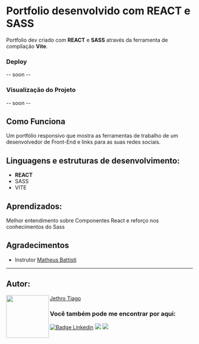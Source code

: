 # Portfolio desenvolvido com REACT e SASS
Portfolio dev criado com <strong>REACT</strong> e <strong>SASS</strong> através da ferramenta de compilação <strong>Vite</strong>.

### Deploy

-- soon --

### Visualização do Projeto

-- soon --

## Como Funciona

Um portfólio responsivo que mostra as ferramentas de trabalho de um desenvolvedor de Front-End e links para as suas redes sociais.

## Linguagens e estruturas de desenvolvimento:

* <strong>REACT</strong>
* SASS
* VITE

## Aprendizados:

Melhor entendimento sobre Componentes React e reforço nos conhecimentos do Sass

## Agradecimentos

* Instrutor [Matheus Battisti](https://github.com/matheusbattisti)

---

<h2 id="autor" align="left">Autor:</h2>
  <img align="left" src="https://avatars.githubusercontent.com/u/103612874?v=4" width=115>
<a href="https://github.com/JethroTiago">Jethro Tiago</a>
<h3 align="left">Você também pode me encontrar por aqui:</h3>
<p align="left">
  <a href="https://www.linkedin.com/in/jethrotiago/"><img src="https://img.shields.io/badge/LinkedIn-0077B5?style=for-the-badge&logo=linkedin&logoColor=white" alt="Badge Linkedin" /></a>
  <a href="https://www.youtube.com/c/BEIRADAAVENTURA" target="_blank"><img src="https://img.shields.io/badge/YouTube-FF0000?style=for-the-badge&logo=youtube&logoColor=white" target="_blank"></a>
  <a href="https://instagram.com/jethrotiago" target="_blank"><img src="https://img.shields.io/badge/-Instagram-%23E4405F?style=for-the-badge&logo=instagram&logoColor=white" target="_blank"></a>
  <br>
